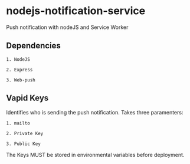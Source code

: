 # nodejs-notification-service

Push notification with nodeJS and Service Worker

## Dependencies
```
1. NodeJS

2. Express

3. Web-push
```

## Vapid Keys 

Identifies who is sending the push notification. Takes three paramenters:

```
1. mailto

2. Private Key

3. Public Key

```

The Keys MUST be stored in environmental variables before deployment.
